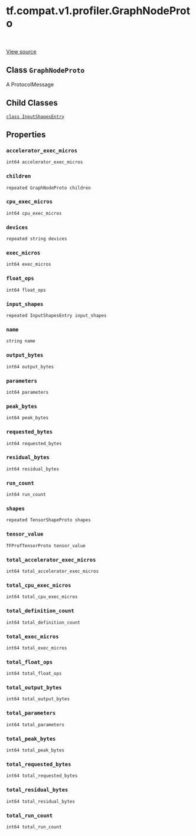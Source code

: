 <div itemscope itemtype="http://developers.google.com/ReferenceObject">
<meta itemprop="name" content="tf.compat.v1.profiler.GraphNodeProto" />
<meta itemprop="path" content="Stable" />
<meta itemprop="property" content="InputShapesEntry"/>
<meta itemprop="property" content="accelerator_exec_micros"/>
<meta itemprop="property" content="children"/>
<meta itemprop="property" content="cpu_exec_micros"/>
<meta itemprop="property" content="devices"/>
<meta itemprop="property" content="exec_micros"/>
<meta itemprop="property" content="float_ops"/>
<meta itemprop="property" content="input_shapes"/>
<meta itemprop="property" content="name"/>
<meta itemprop="property" content="output_bytes"/>
<meta itemprop="property" content="parameters"/>
<meta itemprop="property" content="peak_bytes"/>
<meta itemprop="property" content="requested_bytes"/>
<meta itemprop="property" content="residual_bytes"/>
<meta itemprop="property" content="run_count"/>
<meta itemprop="property" content="shapes"/>
<meta itemprop="property" content="tensor_value"/>
<meta itemprop="property" content="total_accelerator_exec_micros"/>
<meta itemprop="property" content="total_cpu_exec_micros"/>
<meta itemprop="property" content="total_definition_count"/>
<meta itemprop="property" content="total_exec_micros"/>
<meta itemprop="property" content="total_float_ops"/>
<meta itemprop="property" content="total_output_bytes"/>
<meta itemprop="property" content="total_parameters"/>
<meta itemprop="property" content="total_peak_bytes"/>
<meta itemprop="property" content="total_requested_bytes"/>
<meta itemprop="property" content="total_residual_bytes"/>
<meta itemprop="property" content="total_run_count"/>
</div>

# tf.compat.v1.profiler.GraphNodeProto

<!-- Insert buttons -->

<table class="tfo-notebook-buttons tfo-api" align="left">
</table>

<a target="_blank" href="/code/stable/tensorflow/core/profiler/tfprof_output.proto">View source</a>



## Class `GraphNodeProto`

<!-- Start diff -->
A ProtocolMessage



<!-- Placeholder for "Used in" -->


## Child Classes
[`class InputShapesEntry`](../../../../tf/compat/v1/profiler/GraphNodeProto/InputShapesEntry.md)

## Properties

<h3 id="accelerator_exec_micros"><code>accelerator_exec_micros</code></h3>

`int64 accelerator_exec_micros`


<h3 id="children"><code>children</code></h3>

`repeated GraphNodeProto children`


<h3 id="cpu_exec_micros"><code>cpu_exec_micros</code></h3>

`int64 cpu_exec_micros`


<h3 id="devices"><code>devices</code></h3>

`repeated string devices`


<h3 id="exec_micros"><code>exec_micros</code></h3>

`int64 exec_micros`


<h3 id="float_ops"><code>float_ops</code></h3>

`int64 float_ops`


<h3 id="input_shapes"><code>input_shapes</code></h3>

`repeated InputShapesEntry input_shapes`


<h3 id="name"><code>name</code></h3>

`string name`


<h3 id="output_bytes"><code>output_bytes</code></h3>

`int64 output_bytes`


<h3 id="parameters"><code>parameters</code></h3>

`int64 parameters`


<h3 id="peak_bytes"><code>peak_bytes</code></h3>

`int64 peak_bytes`


<h3 id="requested_bytes"><code>requested_bytes</code></h3>

`int64 requested_bytes`


<h3 id="residual_bytes"><code>residual_bytes</code></h3>

`int64 residual_bytes`


<h3 id="run_count"><code>run_count</code></h3>

`int64 run_count`


<h3 id="shapes"><code>shapes</code></h3>

`repeated TensorShapeProto shapes`


<h3 id="tensor_value"><code>tensor_value</code></h3>

`TFProfTensorProto tensor_value`


<h3 id="total_accelerator_exec_micros"><code>total_accelerator_exec_micros</code></h3>

`int64 total_accelerator_exec_micros`


<h3 id="total_cpu_exec_micros"><code>total_cpu_exec_micros</code></h3>

`int64 total_cpu_exec_micros`


<h3 id="total_definition_count"><code>total_definition_count</code></h3>

`int64 total_definition_count`


<h3 id="total_exec_micros"><code>total_exec_micros</code></h3>

`int64 total_exec_micros`


<h3 id="total_float_ops"><code>total_float_ops</code></h3>

`int64 total_float_ops`


<h3 id="total_output_bytes"><code>total_output_bytes</code></h3>

`int64 total_output_bytes`


<h3 id="total_parameters"><code>total_parameters</code></h3>

`int64 total_parameters`


<h3 id="total_peak_bytes"><code>total_peak_bytes</code></h3>

`int64 total_peak_bytes`


<h3 id="total_requested_bytes"><code>total_requested_bytes</code></h3>

`int64 total_requested_bytes`


<h3 id="total_residual_bytes"><code>total_residual_bytes</code></h3>

`int64 total_residual_bytes`


<h3 id="total_run_count"><code>total_run_count</code></h3>

`int64 total_run_count`





